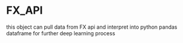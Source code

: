 # FX_API
this object can pull data from FX api and interpret into python pandas dataframe for further deep learning process
